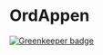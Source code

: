 # OrdAppen

[![Greenkeeper badge](https://badges.greenkeeper.io/brikendr/ordappen.svg)](https://greenkeeper.io/)